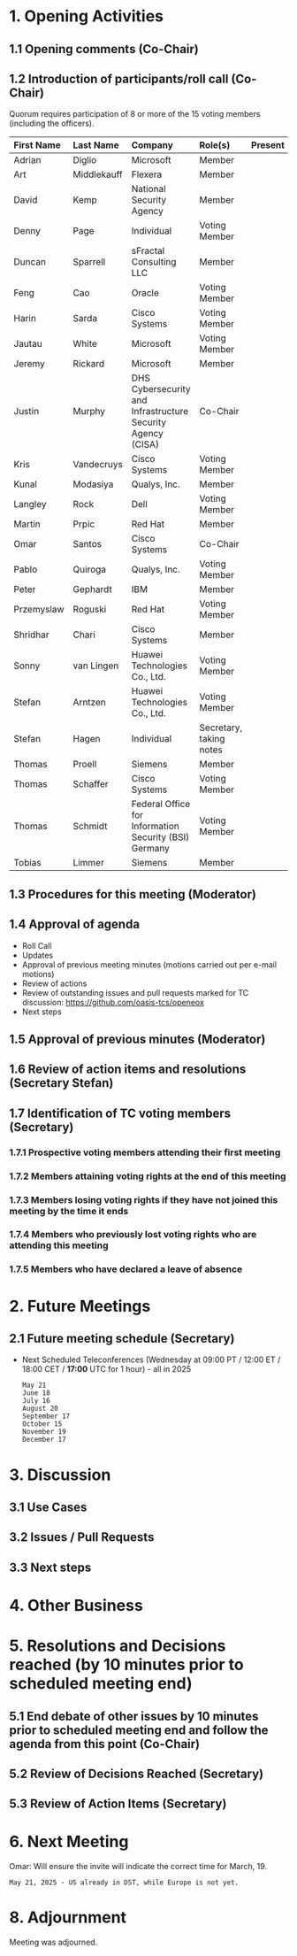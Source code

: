 # 1. Opening Activities

## 1.1 Opening comments (Co-Chair)

## 1.2 Introduction of participants/roll call (Co-Chair)

Quorum requires participation of 8 or more of the 15 voting members (including the officers).

| First Name | Last Name   | Company                                                     | Role(s)                 | Present |
|:-----------|:------------|:------------------------------------------------------------|:------------------------|:--------|
| Adrian     | Diglio      | Microsoft                                                   | Member                  |         |
| Art        | Middlekauff | Flexera                                                     | Member                  |         |
| David      | Kemp        | National Security Agency                                    | Member                  |         |
| Denny      | Page        | Individual                                                  | Voting Member           |         |
| Duncan     | Sparrell    | sFractal Consulting LLC                                     | Member                  |         |
| Feng       | Cao         | Oracle                                                      | Voting Member           |         |
| Harin      | Sarda       | Cisco Systems                                               | Voting Member           |         |
| Jautau     | White       | Microsoft                                                   | Voting Member           |         |
| Jeremy     | Rickard     | Microsoft                                                   | Member                  |         |
| Justin     | Murphy      | DHS Cybersecurity and Infrastructure Security Agency (CISA) | Co-Chair                |         |
| Kris       | Vandecruys  | Cisco Systems                                               | Voting Member           |         |
| Kunal      | Modasiya    | Qualys, Inc.                                                | Member                  |         |
| Langley    | Rock        | Dell                                                        | Voting Member           |         |
| Martin     | Prpic       | Red Hat                                                     | Member                  |         |
| Omar       | Santos      | Cisco Systems                                               | Co-Chair                |         |
| Pablo      | Quiroga     | Qualys, Inc.                                                | Voting Member           |         |
| Peter      | Gephardt    | IBM                                                         | Member                  |         |
| Przemyslaw | Roguski     | Red Hat                                                     | Voting Member           |         |
| Shridhar   | Chari       | Cisco Systems                                               | Member                  |         |
| Sonny      | van Lingen  | Huawei Technologies Co., Ltd.                               | Voting Member           |         |
| Stefan     | Arntzen     | Huawei Technologies Co., Ltd.                               | Voting Member           |         |
| Stefan     | Hagen       | Individual                                                  | Secretary, taking notes |         |
| Thomas     | Proell      | Siemens                                                     | Member                  |         |
| Thomas     | Schaffer    | Cisco Systems                                               | Voting Member           |         |
| Thomas     | Schmidt     | Federal Office for Information Security (BSI) Germany       | Voting Member           |         |
| Tobias     | Limmer      | Siemens                                                     | Member                  |         |

## 1.3 Procedures for this meeting (Moderator)

## 1.4 Approval of agenda

- Roll Call  
- Updates
- Approval of previous meeting minutes (motions carried out per e-mail motions)  
- Review of actions
- Review of outstanding issues and pull requests marked for TC discussion: https://github.com/oasis-tcs/openeox  
- Next steps  

## 1.5 Approval of previous minutes (Moderator)

## 1.6 Review of action items and resolutions (Secretary Stefan)

## 1.7 Identification of TC voting members (Secretary)

### 1.7.1 Prospective voting members attending their first meeting

### 1.7.2 Members attaining voting rights at the end of this meeting

### 1.7.3 Members losing voting rights if they have not joined this meeting by the time it ends

### 1.7.4 Members who previously lost voting rights who are attending this meeting

### 1.7.5 Members who have declared a leave of absence

# 2. Future Meetings

## 2.1 Future meeting schedule (Secretary)

- Next Scheduled Teleconferences (Wednesday at 09:00 PT / 12:00 ET / 18:00 CET / **17:00** UTC for 1 hour) - all in 2025

    ```
    May 21
    June 18
    July 16
    August 20
    September 17
    October 15
    November 19
    December 17
    ```

# 3. Discussion

## 3.1 Use Cases

## 3.2 Issues / Pull Requests

## 3.3 Next steps

# 4. Other Business

# 5. Resolutions and Decisions reached (by 10 minutes prior to scheduled meeting end)

## 5.1 End debate of other issues by 10 minutes prior to scheduled meeting end and follow the agenda from this point (Co-Chair)

## 5.2 Review of Decisions Reached (Secretary)

## 5.3 Review of Action Items (Secretary)

# 6. Next Meeting

Omar: Will ensure the invite will indicate the correct time for March, 19.

  ```
  May 21, 2025 - US already in DST, while Europe is not yet.
  ```

# 8. Adjournment

Meeting was adjourned.
